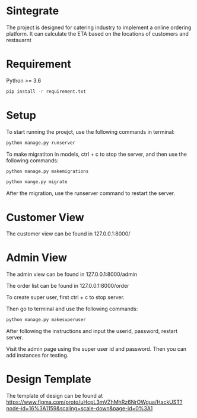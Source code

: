 # Sintegrate
The project is designed for catering industry to implement a online ordering platform. It can calculate the ETA based on the locations of customers and restauarnt

# Requirement
  Python >= 3.6
  
  ```bash
  pip install -r requirement.txt
  ```
# Setup
  
  To start running the proejct, use the following commands in terminal:
  ```bash
  python manage.py runserver
  ```
  To make migratiton in models, ctrl + c to stop the server, and then use the following commands:
  ```bash
  python manage.py makemigrations
  
  python mange.py migrate
  ```
  After the migration, use the runserver command to restart the server.
 
# Customer View
  The customer view can be found in 127.0.0.1:8000/
  
# Admin View
  The admin view can be found in 127.0.0.1:8000/admin
  
  The order list can be found in 127.0.0.1:8000/order
   
  To create super user, first ctrl + c to stop server.
  
  Then go to terminal and use the following commands:
  ```bash
  python manage.py makesuperuser
  ```
  After following the instructions and input the userid, password, restart server.
  
  Visit the admin page using the super user id and password. Then you can add instances for testing.
  
# Design Template
  The template of design can be found at https://www.figma.com/proto/uHcpL3mVZhMhRz6NrOWgua/HackUST?node-id=16%3A1159&scaling=scale-down&page-id=0%3A1
